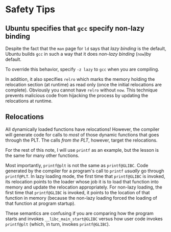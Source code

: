 # Safety Tips

## Ubuntu specifies that `gcc` specify non-lazy binding

Despite the fact that the `man` page for `ld` says that *lazy binding* is the default, Ubuntu builds `gcc` in such a way that it does *non-lazy binding* (`now`)by default. 

To override this behavior, specify `-z lazy` to `gcc` when you are compiling.

In addition, it also specifies `relro` which marks the memory holding the relocation section (at runtime) as read only (once the initial relocations are complete). Obviously you cannot have `relro` without `now`. This technique prevents malicious code from hijacking the process by updating the relocations at runtime.

## Relocations

All dynamically loaded functions have relocations! However, the compiler will generate code for calls to *most* of those dynamic functions that goes through the PLT. The calls *from the PLT*, however, target the relocations. 

For the rest of this note, I will use `printf` as an example, but the lesson is the same for many other functions.

Most importantly, `printf@plt` is not the same as `printf@GLIBC`. Code generated by the compiler for a program's call to `printf` *usually* go through `printf@PLT`. In lazy loading mode, the first time that `printf@GLIBC` is invoked, its relocation points to the loader whose job it is to load that function into memory and update the relocation appropriately. For non-lazy loading, the first time that `printf@GLIBC` is invoked, it points to the location of that function in memory (because the non-lazy loading forced the loading of that function at program startup). 

These semantics are confusing if you are comparing how the program starts and invokes `__libc_main_start@GLIBC` versus how user code invokes `printf@plt` (which, in turn, invokes `printf@GLIBC`).


